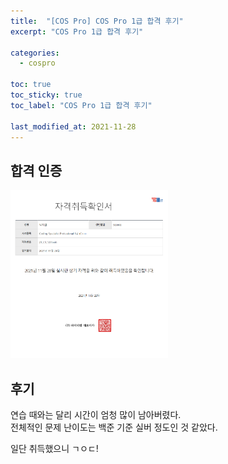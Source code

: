 ```yaml
---
title:  "[COS Pro] COS Pro 1급 합격 후기"
excerpt: "COS Pro 1급 합격 후기"

categories:
  - cospro

toc: true
toc_sticky: true
toc_label: "COS Pro 1급 합격 후기"

last_modified_at: 2021-11-28
---
```


## 합격 인증

<img src = "/assets/images/cospro/pass.png" width = "50%" height = "50%">

## 후기

연습 때와는 달리 시간이 엄청 많이 남아버렸다.<br>
전체적인 문제 난이도는 백준 기준 실버 정도인 것 같았다.

일단 취득했으니 ㄱㅇㄷ!